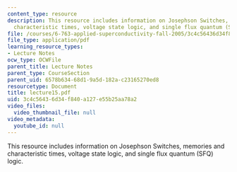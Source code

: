 ```yaml
---
content_type: resource
description: This resource includes information on Josephson Switches, memories and
  characteristic times, voltage state logic, and single flux quantum (SFQ) logic.
file: /courses/6-763-applied-superconductivity-fall-2005/3c4c56436d34f840a127e55b25aa78a2_lecture15.pdf
file_type: application/pdf
learning_resource_types:
- Lecture Notes
ocw_type: OCWFile
parent_title: Lecture Notes
parent_type: CourseSection
parent_uid: 6578b634-68d1-9a5d-182a-c23165270ed8
resourcetype: Document
title: lecture15.pdf
uid: 3c4c5643-6d34-f840-a127-e55b25aa78a2
video_files:
  video_thumbnail_file: null
video_metadata:
  youtube_id: null
---
```

This resource includes information on Josephson Switches, memories and characteristic times, voltage state logic, and single flux quantum (SFQ) logic.


